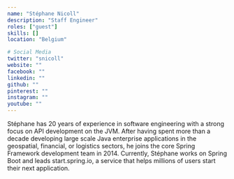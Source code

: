 ```yaml
---
name: "Stéphane Nicoll"
description: "Staff Engineer"
roles: ["guest"]
skills: []
location: "Belgium"

# Social Media
twitter: "snicoll"
website: ""
facebook: ""
linkedin: ""
github: ""
pinterest: ""
instagram: ""
youtube: ""
---
```


Stéphane has 20 years of experience in software engineering with a strong focus on API development on the JVM. After having spent more than a decade developing large scale Java enterprise applications in the geospatial, financial, or logistics sectors, he joins the core Spring Framework development team in 2014. Currently, Stéphane works on Spring Boot and leads start.spring.io, a service that helps millions of users start their next application.
